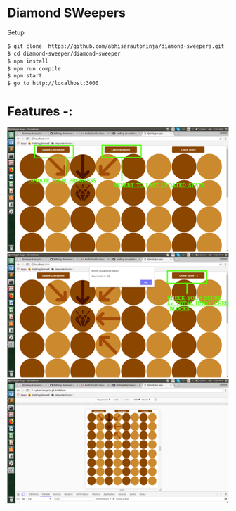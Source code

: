 # Diamond SWeepers

Setup
```bash
$ git clone  https://github.com/abhisarautoninja/diamond-sweepers.git
$ cd diamond-sweeper/diamond-sweeper 
$ npm install
$ npm run compile
$ npm start
$ go to http://localhost:3000
```
# Features -:
![Save your progress and retrive your progress anytime.](./diamond-sweeper/1.png)
![Check Score.](./diamond-sweeper/4.png)
![Mobile Compatible.](./diamond-sweeper/3.png)
